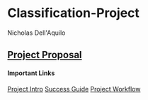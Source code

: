 # Classification-Project
Nicholas Dell'Aquilo

## [Project Proposal](https://github.com/nickdellaquilo/Classification-Project/blob/main/Project-Proposal.md)












#### Important Links
[Project Intro](https://github.com/thisismetis/NBM_Classification_Student/blob/main/curriculum/project-introduction/project_intro.md)
[Success Guide](https://github.com/thisismetis/NBM_Classification_Student/blob/main/curriculum/project-introduction/project_success_guide.md)
[Project Workflow](https://github.com/thisismetis/NBM_Classification_Student/blob/main/curriculum/classification-workflow/classification-workflow.md)
